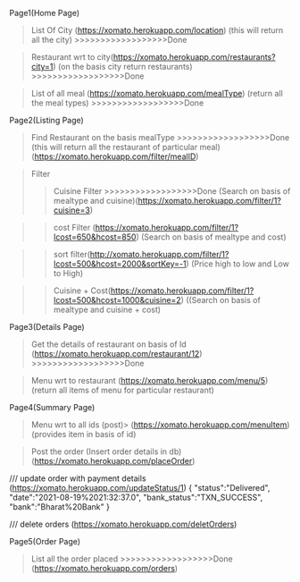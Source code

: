 Page1(Home Page)
> List Of City (https://xomato.herokuapp.com/location)
(this will return all the city) >>>>>>>>>>>>>>>>>>Done

> Restaurant wrt to city(https://xomato.herokuapp.com/restaurants?city=1)
(on the basis city return restaurants) >>>>>>>>>>>>>>>>>>Done

> List of all meal (https://xomato.herokuapp.com/mealType)
(return all the meal types) >>>>>>>>>>>>>>>>>>Done

Page2(Listing Page)
> Find Restaurant on the basis mealType  >>>>>>>>>>>>>>>>>>Done
(this will return all the restaurant of particular meal)
(https://xomato.herokuapp.com/filter/mealID)

> Filter
>> Cuisine Filter >>>>>>>>>>>>>>>>>>Done
(Search on basis of mealtype and cuisine)(https://xomato.herokuapp.com/filter/1?cuisine=3)

>> cost Filter (https://xomato.herokuapp.com/filter/1?lcost=650&hcost=850)
(Search on basis of mealtype and cost)

>> sort filter(http://xomato.herokuapp.com/filter/1?lcost=500&hcost=2000&sortKey=-1)
(Price high to low and Low to High)

>> Cuisine + Cost(https://xomato.herokuapp.com/filter/1?lcost=500&hcost=1000&cuisine=2)
((Search on basis of mealtype and cuisine + cost)

Page3(Details Page)
> Get the details of restaurant on basis of Id
(https://xomato.herokuapp.com/restaurant/12)  >>>>>>>>>>>>>>>>>>Done

> Menu wrt to restaurant (https://xomato.herokuapp.com/menu/5)
(return all items of menu for particular restaurant)

Page4(Summary Page)
> Menu wrt to all ids (post)> (https://xomato.herokuapp.com/menuItem)
(provides item in basis of id)

> Post the order
(Insert order details in db)
(https://xomato.herokuapp.com/placeOrder)

/// update order with payment details
(https://xomato.herokuapp.com/updateStatus/1)
{
	"status":"Delivered",
	"date":"2021-08-19%2021:32:37.0",
	"bank_status":"TXN_SUCCESS",
	"bank":"Bharat%20Bank"
}



/// delete orders
(https://xomato.herokuapp.com/deletOrders)

Page5(Order Page)
> List all the order placed >>>>>>>>>>>>>>>>>>Done
(https://xomato.herokuapp.com/orders)